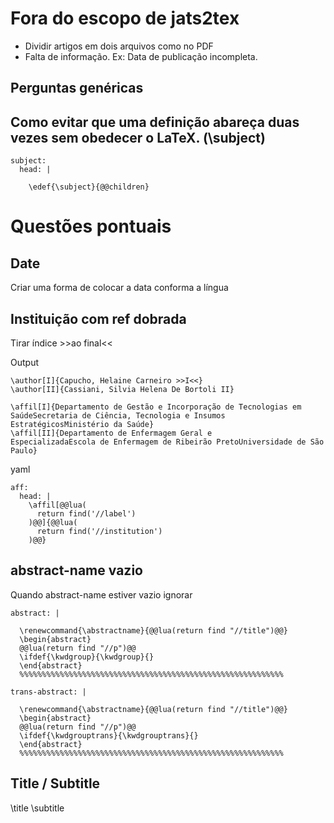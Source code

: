 Fora do escopo de jats2tex
==========================

* Dividir artigos em dois arquivos como no PDF
* Falta de informação. Ex: Data de publicação incompleta.

Perguntas genéricas
-------------------

## Como evitar que uma definição abareça duas vezes sem obedecer o LaTeX. (\subject)

```
subject:
  head: |

    \edef{\subject}{@@children}
```

Questões pontuais
=================

Date
----

Criar uma forma de colocar a data conforma a língua


Instituição com ref dobrada
---------------------------

Tirar índice >>ao final<<

Output 
```
\author[I]{Capucho, Helaine Carneiro >>I<<}
\author[II]{Cassiani, Silvia Helena De Bortoli II}

\affil[I]{Departamento de Gestão e Incorporação de Tecnologias em
SaúdeSecretaria de Ciência, Tecnologia e Insumos
EstratégicosMinistério da Saúde}
\affil[II]{Departamento de Enfermagem Geral e
EspecializadaEscola de Enfermagem de Ribeirão PretoUniversidade de São Paulo}

```


yaml
```
aff:
  head: |
    \affil[@@lua(
      return find('//label')
    )@@]{@@lua(
      return find('//institution')
    )@@}

```

abstract-name vazio
-------------------

Quando abstract-name estiver vazio ignorar

```
abstract: |

  \renewcommand{\abstractname}{@@lua(return find "//title")@@}
  \begin{abstract}
  @@lua(return find "//p")@@
  \ifdef{\kwdgroup}{\kwdgroup}{}
  \end{abstract}
  %%%%%%%%%%%%%%%%%%%%%%%%%%%%%%%%%%%%%%%%%%%%%%%%%%%%%%%%%%%

trans-abstract: |

  \renewcommand{\abstractname}{@@lua(return find "//title")@@}
  \begin{abstract}
  @@lua(return find "//p")@@
  \ifdef{\kwdgrouptrans}{\kwdgrouptrans}{}
  \end{abstract}
  %%%%%%%%%%%%%%%%%%%%%%%%%%%%%%%%%%%%%%%%%%%%%%%%%%%%%%%%%%%
```


Title / Subtitle
----------------

<article-title xml:lang="pt"> 
	\title

<article-title xml:lang="en"> 
    \subtitle 

